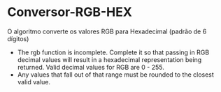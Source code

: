 # Conversor-RGB-HEX
O algoritmo converte os valores RGB para Hexadecimal (padrão de 6 dígitos)

- The rgb function is incomplete. Complete it so that passing in RGB decimal values will result in a hexadecimal representation being returned.
Valid decimal values for RGB are 0 - 255. 
- Any values that fall out of that range must be rounded to the closest valid value.
